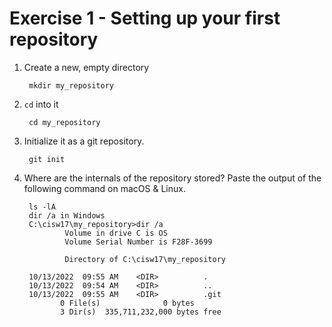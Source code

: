 # Exercise 1 - Setting up your first repository

1. Create a new, empty directory

        mkdir my_repository

2. `cd` into it

        cd my_repository

3. Initialize it as a git repository.

        git init

4. Where are the internals of the repository stored? Paste the output of the following command on macOS & Linux.

        ls -lA
        dir /a in Windows
        C:\cisw17\my_repository>dir /a
                Volume in drive C is OS
                Volume Serial Number is F28F-3699

                Directory of C:\cisw17\my_repository

        10/13/2022  09:55 AM    <DIR>          .
        10/13/2022  09:54 AM    <DIR>          ..
        10/13/2022  09:55 AM    <DIR>          .git
               0 File(s)              0 bytes
               3 Dir(s)  335,711,232,000 bytes free
